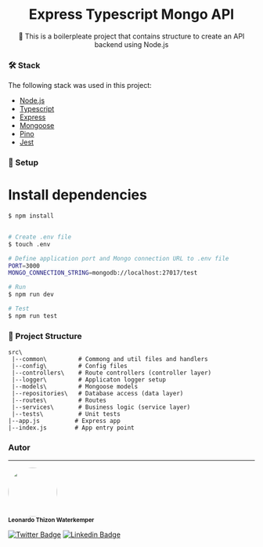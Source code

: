
<h1 align="center">
    Express Typescript Mongo API
</h1>
<p align="center">🚀 This is a boilerpleate project that contains structure to create an API backend using Node.js</p>

### 🛠 Stack

The following stack was used in this project:

- [Node.js](https://nodejs.org/)
- [Typescript](https://www.typescriptlang.org/)
- [Express](https://expressjs.com/pt-br/)
- [Mongoose](https://mongoosejs.com/)
- [Pino](https://getpino.io/)
- [Jest](https://jestjs.io/pt-BR/)

### 🎲 Setup


# Install dependencies
```bash
$ npm install


# Create .env file
$ touch .env

# Define application port and Mongo connection URL to .env file
PORT=3000
MONGO_CONNECTION_STRING=mongodb://localhost:27017/test

# Run
$ npm run dev

# Test
$ npm run test
```

### 📁 Project Structure

```
src\
 |--common\         # Commong and util files and handlers
 |--config\         # Config files
 |--controllers\    # Route controllers (controller layer) 
 |--logger\         # Applicaton logger setup
 |--models\         # Mongoose models 
 |--repositories\   # Database access (data layer)
 |--routes\         # Routes
 |--services\       # Business logic (service layer)  
 |--tests\          # Unit tests
|--app.js          # Express app
|--index.js        # App entry point
```

### Autor
---


 <img style="border-radius: 50%;" src="https://avatars.githubusercontent.com/u/7197783?v=4" width="100px;" alt=""/>
 <br />
 <sub><b>Leonardo Thizon Waterkemper</b></sub>




[![Twitter Badge](https://img.shields.io/badge/-@leonardothizon-1ca0f1?style=flat-square&labelColor=1ca0f1&logo=twitter&logoColor=white&link=https://twitter.com/leonardothizon)](https://twitter.com/leonardothizon) [![Linkedin Badge](https://img.shields.io/badge/-Leonardo-blue?style=flat-square&logo=Linkedin&logoColor=white&link=https://www.linkedin.com/in/leonardothizon/)](https://www.linkedin.com/in/leonardothizon/)